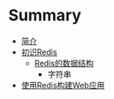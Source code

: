 # Summary

* [简介](README.md)
* [初识Redis](Chapter_01.md)
   * [Redis的数据结构](Article_01_01.md)
       * 字符串
* [使用Redis构建Web应用](Chapter_02.md)

